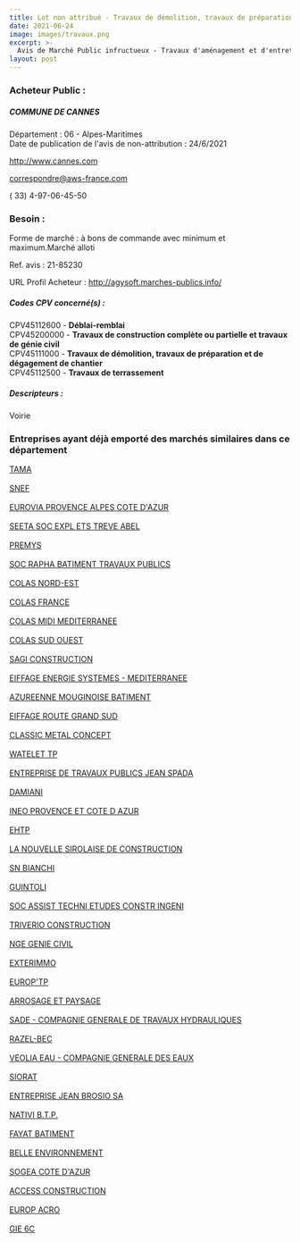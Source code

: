 ```yaml
---
title: Lot non attribué - Travaux de démolition, travaux de préparation et de dégagement de chantier + autres travaux
date: 2021-06-24
image: images/travaux.png
excerpt: >-
  Avis de Marché Public infructueux - Travaux d'aménagement et d'entretien voirie /infrastructures terrestres, maritimes et portuaires
layout: post
---
```


### Acheteur Public :
##### COMMUNE DE CANNES
Département : 06 - Alpes-Maritimes<br/>
Date de publication de l'avis de non-attribution : 24/6/2021


http://www.cannes.com

correspondre@aws-france.com

( 33) 4-97-06-45-50
### Besoin :

Forme de marché : à bons de commande avec minimum et maximum.Marché alloti

Ref. avis : 21-85230

URL Profil Acheteur : http://agysoft.marches-publics.info/

##### Codes CPV concerné(s) :
CPV45112600 - **Déblai-remblai** <br/>
CPV45200000 - **Travaux de construction complète ou partielle et travaux de génie civil** <br/>
CPV45111000 - **Travaux de démolition, travaux de préparation et de dégagement de chantier** <br/>
CPV45112500 - **Travaux de terrassement** <br/>

##### Descripteurs :
Voirie <br/>

### Entreprises ayant déjà emporté des marchés similaires dans ce département
<a href="/entreprise-543/siren-036620326">TAMA</a><br/><br/>
<a href="/entreprise-543/siren-056800659">SNEF</a><br/><br/>
<a href="/entreprise-544/siren-307191015">EUROVIA PROVENCE ALPES COTE D'AZUR</a><br/><br/>
<a href="/entreprise-545/siren-311798045">SEETA SOC EXPL ETS TREVE ABEL</a><br/><br/>
<a href="/entreprise-546/siren-323592881">PREMYS</a><br/><br/>
<a href="/entreprise-547/siren-327835005">SOC RAPHA BATIMENT TRAVAUX PUBLICS</a><br/><br/>
<a href="/entreprise-547/siren-329198337">COLAS NORD-EST</a><br/><br/>
<a href="/entreprise-547/siren-329338883">COLAS FRANCE</a><br/><br/>
<a href="/entreprise-547/siren-329368526">COLAS MIDI MEDITERRANEE</a><br/><br/>
<a href="/entreprise-547/siren-329405211">COLAS SUD OUEST</a><br/><br/>
<a href="/entreprise-552/siren-384088225">SAGI CONSTRUCTION</a><br/><br/>
<a href="/entreprise-553/siren-388758617">EIFFAGE ENERGIE SYSTEMES - MEDITERRANEE</a><br/><br/>
<a href="/entreprise-554/siren-392762548">AZUREENNE MOUGINOISE BATIMENT</a><br/><br/>
<a href="/entreprise-555/siren-398762211">EIFFAGE ROUTE GRAND SUD</a><br/><br/>
<a href="/entreprise-555/siren-402869770">CLASSIC METAL CONCEPT</a><br/><br/>
<a href="/entreprise-557/siren-412397531">WATELET TP</a><br/><br/>
<a href="/entreprise-557/siren-413179607">ENTREPRISE DE TRAVAUX PUBLICS JEAN SPADA</a><br/><br/>
<a href="/entreprise-557/siren-416450328">DAMIANI</a><br/><br/>
<a href="/entreprise-559/siren-429811284">INEO PROVENCE ET COTE D AZUR</a><br/><br/>
<a href="/entreprise-561/siren-439987405">EHTP</a><br/><br/>
<a href="/entreprise-561/siren-442849790">LA NOUVELLE SIROLAISE DE CONSTRUCTION</a><br/><br/>
<a href="/entreprise-562/siren-444556591">SN BIANCHI</a><br/><br/>
<a href="/entreprise-562/siren-447754086">GUINTOLI</a><br/><br/>
<a href="/entreprise-563/siren-453875783">SOC ASSIST TECHNI ETUDES CONSTR INGENI</a><br/><br/>
<a href="/entreprise-565/siren-484550017">TRIVERIO CONSTRUCTION</a><br/><br/>
<a href="/entreprise-565/siren-487469330">NGE GENIE CIVIL</a><br/><br/>
<a href="/entreprise-568/siren-504424490">EXTERIMMO</a><br/><br/>
<a href="/entreprise-569/siren-513737544">EUROP'TP</a><br/><br/>
<a href="/entreprise-571/siren-529897571">ARROSAGE ET PAYSAGE</a><br/><br/>
<a href="/entreprise-572/siren-562077503">SADE - COMPAGNIE GENERALE DE TRAVAUX HYDRAULIQUES</a><br/><br/>
<a href="/entreprise-572/siren-562136036">RAZEL-BEC</a><br/><br/>
<a href="/entreprise-572/siren-572025526">VEOLIA EAU - COMPAGNIE GENERALE DES EAUX</a><br/><br/>
<a href="/entreprise-573/siren-676820137">SIORAT</a><br/><br/>
<a href="/entreprise-573/siren-696720390">ENTREPRISE JEAN BROSIO SA</a><br/><br/>
<a href="/entreprise-574/siren-749877767">NATIVI B.T.P.</a><br/><br/>
<a href="/entreprise-575/siren-780109856">FAYAT BATIMENT</a><br/><br/>
<a href="/entreprise-575/siren-788140028">BELLE ENVIRONNEMENT</a><br/><br/>
<a href="/entreprise-578/siren-814732798">SOGEA COTE D'AZUR</a><br/><br/>
<a href="/entreprise-580/siren-832440713">ACCESS CONSTRUCTION</a><br/><br/>
<a href="/entreprise-581/siren-849344213">EUROP ACRO</a><br/><br/>
<a href="/entreprise-582/siren-878275700">GIE 6C</a><br/><br/>
